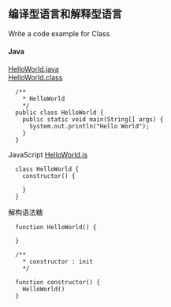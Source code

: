 ## 编译型语言和解释型语言

Write a code example for Class

#### Java

  [HelloWorld.java](../Java_demos/HelloWorld.java)<br/>
  [HelloWorld.class](../Java_demos/HelloWorld.class)

```
  /**
    * HelloWorld
    */
  public class HelloWorld {
    public static void main(String[] args) {
      System.out.println("Hello World");
    }
  }
```

JavaScript
  [HelloWorld.js](../JavaScript_demos/01.js)

```
  class HelloWorld { 
    constructor() { 

    }
  }
```

解构语法糖

```
  function HelloWorld() { 
    
  }

  /**
    * constructor : init 
    */

  function constructor() { 
    HelloWorld()
  }
```